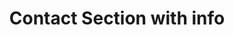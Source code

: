 ---
title: Contact Section with info
category: Marketing
paid: true
isActive: true
ltr: {"react":{"jsxTail":[{"code":"export default () => {\n\n    const contactMethods = [\n        {\n            icon:\n                <svg xmlns=\"http://www.w3.org/2000/svg\" fill=\"none\" viewBox=\"0 0 24 24\" strokeWidth={1.5} stroke=\"currentColor\" className=\"w-6 h-6\">\n                    <path strokeLinecap=\"round\" strokeLinejoin=\"round\" d=\"M21.75 6.75v10.5a2.25 2.25 0 01-2.25 2.25h-15a2.25 2.25 0 01-2.25-2.25V6.75m19.5 0A2.25 2.25 0 0019.5 4.5h-15a2.25 2.25 0 00-2.25 2.25m19.5 0v.243a2.25 2.25 0 01-1.07 1.916l-7.5 4.615a2.25 2.25 0 01-2.36 0L3.32 8.91a2.25 2.25 0 01-1.07-1.916V6.75\" />\n                </svg>\n            ,\n            contact: \"Support@example.com\"\n        },\n        {\n            icon:\n                <svg xmlns=\"http://www.w3.org/2000/svg\" fill=\"none\" viewBox=\"0 0 24 24\" strokeWidth={1.5} stroke=\"currentColor\" className=\"w-6 h-6\">\n                    <path strokeLinecap=\"round\" strokeLinejoin=\"round\" d=\"M2.25 6.75c0 8.284 6.716 15 15 15h2.25a2.25 2.25 0 002.25-2.25v-1.372c0-.516-.351-.966-.852-1.091l-4.423-1.106c-.44-.11-.902.055-1.173.417l-.97 1.293c-.282.376-.769.542-1.21.38a12.035 12.035 0 01-7.143-7.143c-.162-.441.004-.928.38-1.21l1.293-.97c.363-.271.527-.734.417-1.173L6.963 3.102a1.125 1.125 0 00-1.091-.852H4.5A2.25 2.25 0 002.25 4.5v2.25z\" />\n                </svg>\n            ,\n            contact: \"+1 (555) 000-000\"\n        },\n        {\n            icon:\n                <svg xmlns=\"http://www.w3.org/2000/svg\" fill=\"none\" viewBox=\"0 0 24 24\" strokeWidth={1.5} stroke=\"currentColor\" className=\"w-6 h-6\">\n                    <path strokeLinecap=\"round\" strokeLinejoin=\"round\" d=\"M15 10.5a3 3 0 11-6 0 3 3 0 016 0z\" />\n                    <path strokeLinecap=\"round\" strokeLinejoin=\"round\" d=\"M19.5 10.5c0 7.142-7.5 11.25-7.5 11.25S4.5 17.642 4.5 10.5a7.5 7.5 0 1115 0z\" />\n                </svg>\n            ,\n            contact: \"Mountain View, California, United State.\"\n        },\n    ]\n\n    return (\n        <main className=\"py-14\">\n            <div className=\"max-w-screen-xl mx-auto px-4 text-gray-600 md:px-8\">\n                <div className=\"max-w-lg mx-auto gap-12 justify-between lg:flex lg:max-w-none\">\n                    <div className=\"max-w-lg space-y-3\">\n                        <h3 className=\"text-indigo-600 font-semibold\">\n                            Contact\n                        </h3>\n                        <p className=\"text-gray-800 text-3xl font-semibold sm:text-4xl\">\n                            Let us know how we can help\n                        </p>\n                        <p>\n                            We’re here to help and answer any question you might have, We look forward to hearing from you! Please fill out the form, or us the contact information bellow .\n                        </p>\n                        <div>\n                            <ul className=\"mt-6 flex flex-wrap gap-x-10 gap-y-6 items-center\">\n                                {\n                                    contactMethods.map((item, idx) => (\n                                        <li key={idx} className=\"flex items-center gap-x-3\">\n                                            <div className=\"flex-none text-gray-400\">\n                                                {item.icon}\n                                            </div>\n                                            <p>{item.contact}</p>\n                                        </li>\n                                    ))\n                                }\n                            </ul>\n                        </div>\n                    </div>\n                    <div className=\"flex-1 mt-12 sm:max-w-lg lg:max-w-md\">\n                        <form\n                            onSubmit={(e) => e.preventDefault()}\n                            className=\"space-y-5\"\n                        >\n                            <div>\n                                <label className=\"font-medium\">\n                                    Full name\n                                </label>\n                                <input\n                                    type=\"text\"\n                                    required\n                                    className=\"w-full mt-2 px-3 py-2 text-gray-500 bg-transparent outline-none border focus:border-indigo-600 shadow-sm rounded-lg\"\n                                />\n                            </div>\n                            <div>\n                                <label className=\"font-medium\">\n                                    Email\n                                </label>\n                                <input\n                                    type=\"email\"\n                                    required\n                                    className=\"w-full mt-2 px-3 py-2 text-gray-500 bg-transparent outline-none border focus:border-indigo-600 shadow-sm rounded-lg\"\n                                />\n                            </div>\n                            <div>\n                                <label className=\"font-medium\">\n                                    Company\n                                </label>\n                                <input\n                                    type=\"text\"\n                                    required\n                                    className=\"w-full mt-2 px-3 py-2 text-gray-500 bg-transparent outline-none border focus:border-indigo-600 shadow-sm rounded-lg\"\n                                />\n                            </div>\n                            <div>\n                                <label className=\"font-medium\">\n                                    Message\n                                </label>\n                                <textarea required className=\"w-full mt-2 h-36 px-3 py-2 resize-none appearance-none bg-transparent outline-none border focus:border-indigo-600 shadow-sm rounded-lg\"></textarea>\n                            </div>\n                            <button\n                                className=\"w-full px-4 py-2 text-white font-medium bg-indigo-600 hover:bg-indigo-500 active:bg-indigo-600 rounded-lg duration-150\"\n                            >\n                                Submit\n                            </button>\n                        </form>\n                    </div>\n                </div>\n            </div>\n        </main>\n    )\n}","label":"App.jsx"}],"jsxCss":[]},"vue":{"vueCss":[],"vueTail":[]},"preview":"function App() {\n\n    const contactMethods = [\n        {\n            icon:\n                <svg xmlns=\"http://www.w3.org/2000/svg\" fill=\"none\" viewBox=\"0 0 24 24\" strokeWidth={1.5} stroke=\"currentColor\" className=\"w-6 h-6\">\n                    <path strokeLinecap=\"round\" strokeLinejoin=\"round\" d=\"M21.75 6.75v10.5a2.25 2.25 0 01-2.25 2.25h-15a2.25 2.25 0 01-2.25-2.25V6.75m19.5 0A2.25 2.25 0 0019.5 4.5h-15a2.25 2.25 0 00-2.25 2.25m19.5 0v.243a2.25 2.25 0 01-1.07 1.916l-7.5 4.615a2.25 2.25 0 01-2.36 0L3.32 8.91a2.25 2.25 0 01-1.07-1.916V6.75\" />\n                </svg>\n            ,\n            contact: \"Support@example.com\"\n        },\n        {\n            icon:\n                <svg xmlns=\"http://www.w3.org/2000/svg\" fill=\"none\" viewBox=\"0 0 24 24\" strokeWidth={1.5} stroke=\"currentColor\" className=\"w-6 h-6\">\n                    <path strokeLinecap=\"round\" strokeLinejoin=\"round\" d=\"M2.25 6.75c0 8.284 6.716 15 15 15h2.25a2.25 2.25 0 002.25-2.25v-1.372c0-.516-.351-.966-.852-1.091l-4.423-1.106c-.44-.11-.902.055-1.173.417l-.97 1.293c-.282.376-.769.542-1.21.38a12.035 12.035 0 01-7.143-7.143c-.162-.441.004-.928.38-1.21l1.293-.97c.363-.271.527-.734.417-1.173L6.963 3.102a1.125 1.125 0 00-1.091-.852H4.5A2.25 2.25 0 002.25 4.5v2.25z\" />\n                </svg>\n            ,\n            contact: \"+1 (555) 000-000\"\n        },\n        {\n            icon:\n                <svg xmlns=\"http://www.w3.org/2000/svg\" fill=\"none\" viewBox=\"0 0 24 24\" strokeWidth={1.5} stroke=\"currentColor\" className=\"w-6 h-6\">\n                    <path strokeLinecap=\"round\" strokeLinejoin=\"round\" d=\"M15 10.5a3 3 0 11-6 0 3 3 0 016 0z\" />\n                    <path strokeLinecap=\"round\" strokeLinejoin=\"round\" d=\"M19.5 10.5c0 7.142-7.5 11.25-7.5 11.25S4.5 17.642 4.5 10.5a7.5 7.5 0 1115 0z\" />\n                </svg>\n            ,\n            contact: \"Mountain View, California, United State.\"\n        },\n    ]\n\n    return (\n        <main className=\"py-14\">\n            <div className=\"max-w-screen-xl mx-auto px-4 text-gray-600 md:px-8\">\n                <div className=\"max-w-lg mx-auto gap-12 justify-between lg:flex lg:max-w-none\">\n                    <div className=\"max-w-lg space-y-3\">\n                        <h3 className=\"text-indigo-600 font-semibold\">\n                            Contact\n                        </h3>\n                        <p className=\"text-gray-800 text-3xl font-semibold sm:text-4xl\">\n                            Let us know how we can help\n                        </p>\n                        <p>\n                            We’re here to help and answer any question you might have, We look forward to hearing from you! Please fill out the form, or us the contact information bellow .\n                        </p>\n                        <div>\n                            <ul className=\"mt-6 flex flex-wrap gap-x-10 gap-y-6 items-center\">\n                                {\n                                    contactMethods.map((item, idx) => (\n                                        <li key={idx} className=\"flex items-center gap-x-3\">\n                                            <div className=\"flex-none text-gray-400\">\n                                                {item.icon}\n                                            </div>\n                                            <p>{item.contact}</p>\n                                        </li>\n                                    ))\n                                }\n                            </ul>\n                        </div>\n                    </div>\n                    <div className=\"flex-1 mt-12 sm:max-w-lg lg:max-w-md\">\n                        <form\n                            onSubmit={(e) => e.preventDefault()}\n                            className=\"space-y-5\"\n                        >\n                            <div>\n                                <label className=\"font-medium\">\n                                    Full name\n                                </label>\n                                <input\n                                    type=\"text\"\n                                    required\n                                    className=\"w-full mt-2 px-3 py-2 text-gray-500 bg-transparent outline-none border focus:border-indigo-600 shadow-sm rounded-lg\"\n                                />\n                            </div>\n                            <div>\n                                <label className=\"font-medium\">\n                                    Email\n                                </label>\n                                <input\n                                    type=\"email\"\n                                    required\n                                    className=\"w-full mt-2 px-3 py-2 text-gray-500 bg-transparent outline-none border focus:border-indigo-600 shadow-sm rounded-lg\"\n                                />\n                            </div>\n                            <div>\n                                <label className=\"font-medium\">\n                                    Company\n                                </label>\n                                <input\n                                    type=\"text\"\n                                    required\n                                    className=\"w-full mt-2 px-3 py-2 text-gray-500 bg-transparent outline-none border focus:border-indigo-600 shadow-sm rounded-lg\"\n                                />\n                            </div>\n                            <div>\n                                <label className=\"font-medium\">\n                                    Message\n                                </label>\n                                <textarea required className=\"w-full mt-2 h-36 px-3 py-2 resize-none appearance-none bg-transparent outline-none border focus:border-indigo-600 shadow-sm rounded-lg\"></textarea>\n                            </div>\n                            <button\n                                className=\"w-full px-4 py-2 text-white font-medium bg-indigo-600 hover:bg-indigo-500 active:bg-indigo-600 rounded-lg duration-150\"\n                            >\n                                Submit\n                            </button>\n                        </form>\n                    </div>\n                </div>\n            </div>\n        </main>\n    )\n}"}
rtl: {"vue":{"vueCss":[],"vueTail":[]},"react":{"jsxCss":[],"jsxTail":[{"code":"export default () => {\n    \n    const contactMethods = [\n        {\n            icon:\n                <svg xmlns=\"http://www.w3.org/2000/svg\" fill=\"none\" viewBox=\"0 0 24 24\" strokeWidth={1.5} stroke=\"currentColor\" className=\"w-6 h-6\">\n                    <path strokeLinecap=\"round\" strokeLinejoin=\"round\" d=\"M21.75 6.75v10.5a2.25 2.25 0 01-2.25 2.25h-15a2.25 2.25 0 01-2.25-2.25V6.75m19.5 0A2.25 2.25 0 0019.5 4.5h-15a2.25 2.25 0 00-2.25 2.25m19.5 0v.243a2.25 2.25 0 01-1.07 1.916l-7.5 4.615a2.25 2.25 0 01-2.36 0L3.32 8.91a2.25 2.25 0 01-1.07-1.916V6.75\" />\n                </svg>\n            ,\n            contact: \"Support@example.com\"\n        },\n        {\n            icon:\n                <svg xmlns=\"http://www.w3.org/2000/svg\" fill=\"none\" viewBox=\"0 0 24 24\" strokeWidth={1.5} stroke=\"currentColor\" className=\"w-6 h-6\">\n                    <path strokeLinecap=\"round\" strokeLinejoin=\"round\" d=\"M2.25 6.75c0 8.284 6.716 15 15 15h2.25a2.25 2.25 0 002.25-2.25v-1.372c0-.516-.351-.966-.852-1.091l-4.423-1.106c-.44-.11-.902.055-1.173.417l-.97 1.293c-.282.376-.769.542-1.21.38a12.035 12.035 0 01-7.143-7.143c-.162-.441.004-.928.38-1.21l1.293-.97c.363-.271.527-.734.417-1.173L6.963 3.102a1.125 1.125 0 00-1.091-.852H4.5A2.25 2.25 0 002.25 4.5v2.25z\" />\n                </svg>\n            ,\n            contact: \"+1 (555) 000-000\"\n        },\n        {\n            icon:\n                <svg xmlns=\"http://www.w3.org/2000/svg\" fill=\"none\" viewBox=\"0 0 24 24\" strokeWidth={1.5} stroke=\"currentColor\" className=\"w-6 h-6\">\n                    <path strokeLinecap=\"round\" strokeLinejoin=\"round\" d=\"M15 10.5a3 3 0 11-6 0 3 3 0 016 0z\" />\n                    <path strokeLinecap=\"round\" strokeLinejoin=\"round\" d=\"M19.5 10.5c0 7.142-7.5 11.25-7.5 11.25S4.5 17.642 4.5 10.5a7.5 7.5 0 1115 0z\" />\n                </svg>\n            ,\n            contact: \"ماونتن فيو، كاليفورنيا، الولايات المتحدة.\"\n        },\n    ]\n\n    return (\n        <main className=\"py-14\">\n            <div className=\"max-w-screen-xl mx-auto px-4 text-gray-600 md:px-8\">\n                <div className=\"max-w-lg mx-auto gap-12 justify-between lg:flex lg:max-w-none\">\n                    <div className=\"max-w-lg space-y-3\">\n                        <h3 className=\"text-indigo-600 font-semibold\">\n                            اتصل بنا\n                        </h3>\n                        <p className=\"text-gray-800 text-3xl font-semibold sm:text-4xl\">\n                            دعنا نرى كيف يمكننا مساعدتك\n                        </p>\n                        <p>\n                            نحن هنا للمساعدة والإجابة على أي سؤال قد يكون لديك، ونحن نتطلع إلى الاستماع منك! يرجى ملء النموذج، أو لنا معلومات الاتصال أدناه.\n                        </p>\n                        <div>\n                            <ul className=\"mt-6 flex flex-wrap gap-x-10 gap-y-6 items-center\">\n                                {\n                                    contactMethods.map((item, idx) => (\n                                        <li key={idx} className=\"flex items-center gap-x-3\">\n                                            <div className=\"flex-none text-gray-400\">\n                                                {item.icon}\n                                            </div>\n                                            <p>{item.contact}</p>\n                                        </li>\n                                    ))\n                                }\n                            </ul>\n                        </div>\n                    </div>\n                    <div className=\"flex-1 mt-12 sm:max-w-lg lg:max-w-md\">\n                        <form\n                            onSubmit={(e) => e.preventDefault()}\n                            className=\"space-y-5\"\n                        >\n                            <div>\n                                <label className=\"font-medium\">\n                                    الاسم الكامل\n                                </label>\n                                <input\n                                    type=\"text\"\n                                    required\n                                    className=\"w-full mt-2 px-3 py-2 text-gray-500 bg-transparent outline-none border focus:border-indigo-600 shadow-sm rounded-lg\"\n                                />\n                            </div>\n                            <div>\n                                <label className=\"font-medium\">\n                                    البريد الالكتروني\n                                </label>\n                                <input\n                                    type=\"email\"\n                                    required\n                                    className=\"w-full mt-2 px-3 py-2 text-gray-500 bg-transparent outline-none border focus:border-indigo-600 shadow-sm rounded-lg\"\n                                />\n                            </div>\n                            <div>\n                                <label className=\"font-medium\">\n                                    الشركة\n                                </label>\n                                <input\n                                    type=\"text\"\n                                    required\n                                    className=\"w-full mt-2 px-3 py-2 text-gray-500 bg-transparent outline-none border focus:border-indigo-600 shadow-sm rounded-lg\"\n                                />\n                            </div>\n                            <div>\n                                <label className=\"font-medium\">\n                                    الرسالة\n                                </label>\n                                <textarea required className=\"w-full mt-2 h-36 px-3 py-2 resize-none appearance-none bg-transparent outline-none border focus:border-indigo-600 shadow-sm rounded-lg\"></textarea>\n                            </div>\n                            <button\n                                className=\"w-full px-4 py-2 text-white font-medium bg-indigo-600 hover:bg-indigo-500 active:bg-indigo-600 rounded-lg duration-150\"\n                            >\n                                إرسال\n                            </button>\n                        </form>\n                    </div>\n                </div>\n            </div>\n        </main>\n    )\n}","label":"App.jsx"}]},"preview":"function App() {\n    \n    const contactMethods = [\n        {\n            icon:\n                <svg xmlns=\"http://www.w3.org/2000/svg\" fill=\"none\" viewBox=\"0 0 24 24\" strokeWidth={1.5} stroke=\"currentColor\" className=\"w-6 h-6\">\n                    <path strokeLinecap=\"round\" strokeLinejoin=\"round\" d=\"M21.75 6.75v10.5a2.25 2.25 0 01-2.25 2.25h-15a2.25 2.25 0 01-2.25-2.25V6.75m19.5 0A2.25 2.25 0 0019.5 4.5h-15a2.25 2.25 0 00-2.25 2.25m19.5 0v.243a2.25 2.25 0 01-1.07 1.916l-7.5 4.615a2.25 2.25 0 01-2.36 0L3.32 8.91a2.25 2.25 0 01-1.07-1.916V6.75\" />\n                </svg>\n            ,\n            contact: \"Support@example.com\"\n        },\n        {\n            icon:\n                <svg xmlns=\"http://www.w3.org/2000/svg\" fill=\"none\" viewBox=\"0 0 24 24\" strokeWidth={1.5} stroke=\"currentColor\" className=\"w-6 h-6\">\n                    <path strokeLinecap=\"round\" strokeLinejoin=\"round\" d=\"M2.25 6.75c0 8.284 6.716 15 15 15h2.25a2.25 2.25 0 002.25-2.25v-1.372c0-.516-.351-.966-.852-1.091l-4.423-1.106c-.44-.11-.902.055-1.173.417l-.97 1.293c-.282.376-.769.542-1.21.38a12.035 12.035 0 01-7.143-7.143c-.162-.441.004-.928.38-1.21l1.293-.97c.363-.271.527-.734.417-1.173L6.963 3.102a1.125 1.125 0 00-1.091-.852H4.5A2.25 2.25 0 002.25 4.5v2.25z\" />\n                </svg>\n            ,\n            contact: \"+1 (555) 000-000\"\n        },\n        {\n            icon:\n                <svg xmlns=\"http://www.w3.org/2000/svg\" fill=\"none\" viewBox=\"0 0 24 24\" strokeWidth={1.5} stroke=\"currentColor\" className=\"w-6 h-6\">\n                    <path strokeLinecap=\"round\" strokeLinejoin=\"round\" d=\"M15 10.5a3 3 0 11-6 0 3 3 0 016 0z\" />\n                    <path strokeLinecap=\"round\" strokeLinejoin=\"round\" d=\"M19.5 10.5c0 7.142-7.5 11.25-7.5 11.25S4.5 17.642 4.5 10.5a7.5 7.5 0 1115 0z\" />\n                </svg>\n            ,\n            contact: \"ماونتن فيو، كاليفورنيا، الولايات المتحدة.\"\n        },\n    ]\n\n    return (\n        <main className=\"py-14\">\n            <div className=\"max-w-screen-xl mx-auto px-4 text-gray-600 md:px-8\">\n                <div className=\"max-w-lg mx-auto gap-12 justify-between lg:flex lg:max-w-none\">\n                    <div className=\"max-w-lg space-y-3\">\n                        <h3 className=\"text-indigo-600 font-semibold\">\n                            اتصل بنا\n                        </h3>\n                        <p className=\"text-gray-800 text-3xl font-semibold sm:text-4xl\">\n                            دعنا نرى كيف يمكننا مساعدتك\n                        </p>\n                        <p>\n                            نحن هنا للمساعدة والإجابة على أي سؤال قد يكون لديك، ونحن نتطلع إلى الاستماع منك! يرجى ملء النموذج، أو لنا معلومات الاتصال أدناه.\n                        </p>\n                        <div>\n                            <ul className=\"mt-6 flex flex-wrap gap-x-10 gap-y-6 items-center\">\n                                {\n                                    contactMethods.map((item, idx) => (\n                                        <li key={idx} className=\"flex items-center gap-x-3\">\n                                            <div className=\"flex-none text-gray-400\">\n                                                {item.icon}\n                                            </div>\n                                            <p>{item.contact}</p>\n                                        </li>\n                                    ))\n                                }\n                            </ul>\n                        </div>\n                    </div>\n                    <div className=\"flex-1 mt-12 sm:max-w-lg lg:max-w-md\">\n                        <form\n                            onSubmit={(e) => e.preventDefault()}\n                            className=\"space-y-5\"\n                        >\n                            <div>\n                                <label className=\"font-medium\">\n                                    الاسم الكامل\n                                </label>\n                                <input\n                                    type=\"text\"\n                                    required\n                                    className=\"w-full mt-2 px-3 py-2 text-gray-500 bg-transparent outline-none border focus:border-indigo-600 shadow-sm rounded-lg\"\n                                />\n                            </div>\n                            <div>\n                                <label className=\"font-medium\">\n                                    البريد الالكتروني\n                                </label>\n                                <input\n                                    type=\"email\"\n                                    required\n                                    className=\"w-full mt-2 px-3 py-2 text-gray-500 bg-transparent outline-none border focus:border-indigo-600 shadow-sm rounded-lg\"\n                                />\n                            </div>\n                            <div>\n                                <label className=\"font-medium\">\n                                    الشركة\n                                </label>\n                                <input\n                                    type=\"text\"\n                                    required\n                                    className=\"w-full mt-2 px-3 py-2 text-gray-500 bg-transparent outline-none border focus:border-indigo-600 shadow-sm rounded-lg\"\n                                />\n                            </div>\n                            <div>\n                                <label className=\"font-medium\">\n                                    الرسالة\n                                </label>\n                                <textarea required className=\"w-full mt-2 h-36 px-3 py-2 resize-none appearance-none bg-transparent outline-none border focus:border-indigo-600 shadow-sm rounded-lg\"></textarea>\n                            </div>\n                            <button\n                                className=\"w-full px-4 py-2 text-white font-medium bg-indigo-600 hover:bg-indigo-500 active:bg-indigo-600 rounded-lg duration-150\"\n                            >\n                                إرسال\n                            </button>\n                        </form>\n                    </div>\n                </div>\n            </div>\n        </main>\n    )\n}"}
slug: /contact-sections
id: ae44e480-a6be-4976-b906-43d51106e45f
created_at: 1671307967231
---